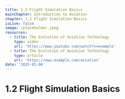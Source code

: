 ```yaml
---
title: 1.2 Flight Simulation Basics
mainChapter: Introduction to Aviation
chapter: 1.2 Flight Simulation Basics
isLive: false
image: /placeholder.jpeg
resources:
  - title: The Evolution of Aviation Technology
    type: video
    url: 'https://www.youtube.com/watch?v=example'
  - title: The Evolution of Aviation Technology
    type: article
    url: 'https://www.example.com/aviation'
date: '2025-01-06'
---
```


# 1.2 Flight Simulation Basics
